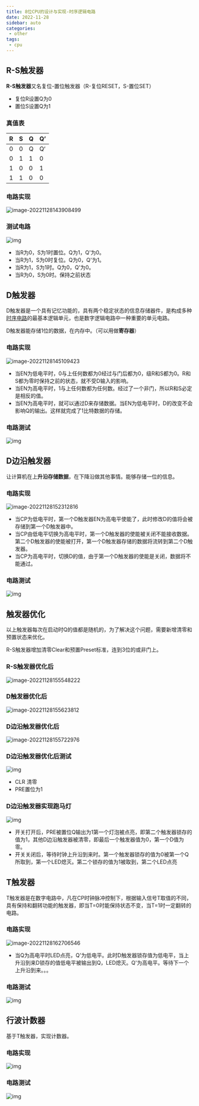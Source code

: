 ```yaml
---
title: 8位CPU的设计与实现-时序逻辑电路
date: 2022-11-28
sidebar: auto
categories:
 - other
tags:
 - cpu
---
```


## R-S触发器

**R-S触发器**又名复位-置位触发器（R-复位RESET，S-置位SET）

- 复位R设置Q为0
- 置位S设置Q为1

### 真值表

| R    | S    | Q    | Q’   |
| ---- | ---- | ---- | ---- |
| 0    | 0    | Q    | Q‘   |
| 0    | 1    | 1    | 0    |
| 1    | 0    | 0    | 1    |
| 1    | 1    | 0    | 0    |

### 电路实现

![image-20221128143908499](./assets/image-20221128143908499.png)

### 测试电路

![img](./assets/r-s-test.gif)

- 当R为0，S为1时置位。Q为1，Q'为0。
- 当R为1，S为0时复位。Q为0，Q'为1。
- 当R为1，S为1时。Q为0，Q'为0。
- 当R为0，S为0时。保持之前状态

## D触发器

D触发器是一个具有记忆功能的，具有两个稳定状态的信息存储器件，是构成多种[时序电路](https://baike.baidu.com/item/时序电路/4836638?fromModule=lemma_inlink)的最基本逻辑单元，也是数字逻辑电路中一种重要的单元电路。

D触发器能存储1位的数据，在内存中。（可以用做**寄存器**）

### 电路实现



![image-20221128145109423](./assets/image-20221128145109423.png)

- 当EN为低电平时，0与上任何数都为0经过与门后都为0，级R和S都为0。R和S都为零时保持之前的状态，就不受D输入的影响。
- 当EN为高电平时，1与上任何数都为任何数。经过了一个非门，所以R和S必定是相反的值。
- 当EN为高电平时，就可以通过D来存储数据。当EN为低电平时，D的改变不会影响Q的输出。这样就完成了1比特数据的存储。

### 电路测试

![img](./assets/D-test.gif)

## D边沿触发器

让计算机在上**升沿存储数据**，在下降沿做其他事情。能够存储一位的信息。

### 电路实现

![image-20221128152312816](./assets/image-20221128152312816.png)

- 当CP为低电平时，第一个D触发器EN为高电平使能了，此时修改D的值将会被存储到第一个D触发器中。
- 当CP由低电平切换为高电平时，第一个D触发器的使能被关闭不能接收数据。第二个D触发器的使能被打开，第一个D触发器存储的数据将流转到第二个D触发器。
- 当CP为高电平时，切换D的值，由于第一个D触发器的使能是关闭，数据将不能通过。

### 电路测试

![img](./assets/D-b-test.gif)

## 触发器优化

以上触发器每次在启动时Q的值都是随机的，为了解决这个问题，需要新增清零和预置状态来优化。

R-S触发器增加清零Clear和预置Preset标准，连到3位的或非门上。

### **R-S触发器优化后**

![image-20221128155548222](./assets/image-20221128155548222.png)

### **D触发器优化后**

![image-20221128155623812](./assets/image-20221128155623812.png)

### D边沿触发器优化后

![image-20221128155722976](./assets/image-20221128155722976.png)

### D边沿触发器优化后测试

![img](./assets/D-b-plus-test.gif)

- CLR 清零
- PRE置位为1

### D边沿触发器实现跑马灯

![img](./assets/D-b-pmd.gif)

- 开关打开后，PRE被置位Q输出为1第一个灯泡被点亮，即第二个触发器锁存的值为1，其他D边沿触发器被清零，即最后一个触发器值为0，第一个D值为零。
- 开关关闭后，等待时钟上升沿到来时。第一个触发器锁存的值为0被第一个Q所取到，第一个LED熄灭。第二个锁存的值为1被取到，第二个LED点亮

## T触发器

T触发器是在数字电路中，凡在CP时钟脉冲控制下，根据输入信号T取值的不同，具有保持和翻转功能的触发器，即当T=0时能保持状态不变，当T=1时一定翻转的电路。

### 电路实现

![image-20221128162706546](./assets/image-20221128162706546.png)

- 当Q为高电平时LED点亮，Q'为低电平。此时D触发器锁存值为低电平，当上升沿到来D锁存的值低电平被输出到Q，LED熄灭。Q'为高电平。等待下一个上升沿到来。。。

### 电路测试

![img](./assets/T-b-test.gif)

## 行波计数器

基于T触发器，实现计数器。

### 电路实现

![img](./assets/T-counter.png)

### 电路测试

![img](./assets/T-counter-test.gif)
